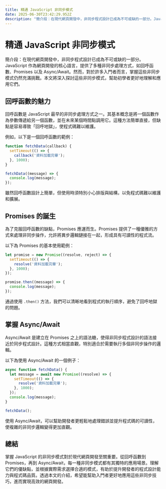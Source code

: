 ```yaml
---
title: 精通 JavaScript 非同步模式
date: 2025-06-30T23:42:29.952Z
description: "簡介段：在現代網頁開發中，非同步程式設計已成為不可或缺的一部分。JavaScript 作為網頁開發的核心語言，提供了多種非同步處理方式，如回呼函數、Promises 以及 Async/Await。然而，對於許多入門者而言，掌握這些非同步模式仍然充滿挑戰。本文將深入探討這些非同步模式，幫助初學者更好地理解和應用它們。"
---
```


# 精通 JavaScript 非同步模式

簡介段：在現代網頁開發中，非同步程式設計已成為不可或缺的一部分。JavaScript 作為網頁開發的核心語言，提供了多種非同步處理方式，如回呼函數、Promises 以及 Async/Await。然而，對於許多入門者而言，掌握這些非同步模式仍然充滿挑戰。本文將深入探討這些非同步模式，幫助初學者更好地理解和應用它們。

## 回呼函數的魅力

回呼函數是 JavaScript 最早的非同步處理方式之一。其基本概念是將一個函數作為參數傳遞給另一個函數，並在未來某個時間點調用它。這種方法簡單直接，但缺點是容易導致「回呼地獄」，使程式碼難以維護。

例如，以下是一個回呼函數的範例：

```javascript
function fetchData(callback) {
  setTimeout(() => {
    callback('資料加載完畢');
  }, 1000);
}

fetchData((message) => {
  console.log(message);
});
```

雖然回呼函數設計上簡單，但使用時須特別小心排版與結構，以免程式碼難以維護和擴展。

## Promises 的誕生

為了克服回呼函數的缺點，Promises 應運而生。Promises 提供了一種優雅的方式來處理非同步操作，允許將異步邏輯鏈接在一起，形成具有可讀性的程式流。

以下為 Promises 的基本使用範例：

```javascript
let promise = new Promise((resolve, reject) => {
  setTimeout(() => {
    resolve('資料加載完畢');
  }, 1000);
});

promise.then((message) => {
  console.log(message);
});
```

通過使用 `.then()` 方法，我們可以清晰地看到程式的執行順序，避免了回呼地獄的問題。

## 掌握 Async/Await

Async/Await 是建立在 Promises 之上的語法糖，使得非同步程式設計的語法接近於同步程式設計。這種方式相當直觀，特別適合於需要執行多個非同步操作的邏輯。

以下為使用 Async/Await 的一個例子：

```javascript
async function fetchData() {
  let message = await new Promise((resolve) => {
    setTimeout(() => {
      resolve('資料加載完畢');
    }, 1000);
  });
  console.log(message);
}

fetchData();
```

使用 Async/Await，可以幫助開發者更輕鬆地處理錯誤並提升程式碼的可讀性，使複雜的非同步邏輯變得更加直觀。

## 總結

掌握 JavaScript 的非同步模式對於現代網頁開發至關重要。從回呼函數到 Promises，再到 Async/Await，每一種非同步模式都有其獨特的應用場景。理解它們的優缺點，並根據實際需求選擇合適的模式，有助於提升開發者的程式設計能力與程式碼品質。透過本文的介紹，希望能幫助入門者更好地應用這些非同步技巧，進而實現高效的網頁開發。